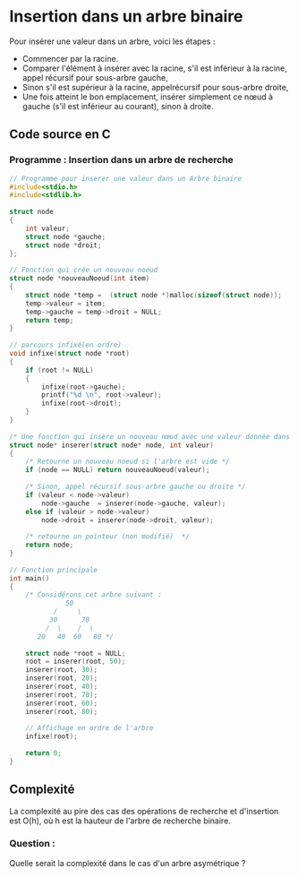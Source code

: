 # Insertion dans un arbre binaire
Pour insérer une valeur dans un arbre, voici les étapes :
* Commencer par la racine.
* Comparer l'élément à insérer avec la racine, s'il est inférieur à la racine, appel récursif pour sous-arbre gauche, 
* Sinon s'il est supérieur à la racine, appelrécursif pour sous-arbre droite,
* Une fois atteint le bon emplacement, insérer simplement ce nœud à gauche (s'il est inférieur au courant), sinon à droite.

## Code source en C 
### Programme : Insertion dans un arbre de recherche

```c
// Programme pour inserer une valeur dans un Arbre binaire
#include<stdio.h> 
#include<stdlib.h> 
   
struct node 
{ 
    int valeur; 
    struct node *gauche;
    struct node *droit; 
}; 
   
// Fonction qui crée un nouveau noeud
struct node *nouveauNoeud(int item) 
{ 
    struct node *temp =  (struct node *)malloc(sizeof(struct node)); 
    temp->valeur = item; 
    temp->gauche = temp->droit = NULL; 
    return temp; 
} 
   
// parcours infixé(en ordre)
void infixe(struct node *root) 
{ 
    if (root != NULL) 
    { 
        infixe(root->gauche); 
        printf("%d \n", root->valeur); 
        infixe(root->droit); 
    } 
} 
   
/* Une fonction qui insère un nouveau nœud avec une valeur donnée dans un arbre */
struct node* inserer(struct node* node, int valeur) 
{ 
    /* Retourne un nouveau noeud si l'arbre est vide */
    if (node == NULL) return nouveauNoeud(valeur); 
  
    /* Sinon, appel récursif sous-arbre gauche ou droite */
    if (valeur < node->valeur) 
        node->gauche  = inserer(node->gauche, valeur); 
    else if (valeur > node->valeur) 
        node->droit = inserer(node->droit, valeur);    
  
    /* retourne un pointeur (non modifié)  */
    return node; 
} 
   
// Fonction principale
int main() 
{ 
    /* Considérons cet arbre suivant :
              50 
           /     \ 
          30      70 
         /  \    /  \ 
       20   40  60   80 */
       
    struct node *root = NULL; 
    root = inserer(root, 50); 
    inserer(root, 30); 
    inserer(root, 20); 
    inserer(root, 40); 
    inserer(root, 70); 
    inserer(root, 60); 
    inserer(root, 80); 
   
    // Affichage en ordre de l'arbre
    infixe(root); 
   
    return 0; 
} 
```

## Complexité 
La complexité au pire des cas des opérations de recherche et d'insertion est O(h),
où h est la hauteur de l'arbre de recherche binaire. 
### Question :
Quelle serait la complexité dans le cas d'un arbre asymétrique ?


